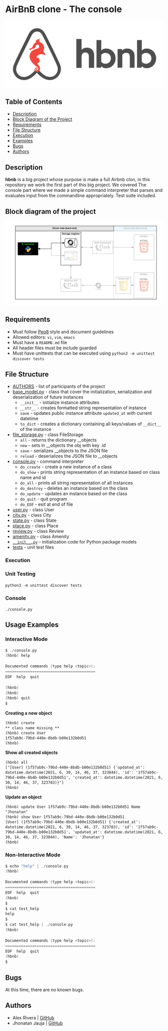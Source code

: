 # AirBnB clone - The console

![holberton_airbnb_logo](images/Airbnb_clone.png)

## Table of Contents

* [Description](#description)
* [Block Diagram of the Project](#Diagram)
* [Requirements](#requirements)
* [File Structure](#file-structure)
* [Execution](#execution)
* [Examples](#examples)
* [Bugs](#bugs)
* [Authors](#authors)

## Description

**hbnb** is a big project whose purpose is make a full Airbnb clon, in this repository we work the first part of this big project. We covered The console part where we made a simple command interpreter that parses and evaluates input from the commandline appropriately. Test suite included.

## Block diagram of the project

![holberton_airbnb_logo](images/Diagram_project_airbnb.png)

## Requirements

* Must follow [Pep8](https://www.python.org/dev/peps/pep-0008/) style and document guidelines
* Allowed editors: `vi`, `vim`, `emacs`
* Must have a `README.md` file
* All header files must be include guarded
* Must have unittests that can be executed using `python3 -m unittest discover tests`

## File Structure

* [AUTHORS](AUTHORS) - list of participants of the project
* [base_model.py](/models/base_model.py) - class that cover the initialization, serialization and deserialization of future instances
  * `__init__` - initialize instance attributes
  * `__str__` - creates formatted string representation of instance
  * `save` - updates public instance attribute `updated_at` with current datetime
  * `to_dict` - creates a dictionary containing all keys/values of `__dict__` of the instance
* [file_storage.py](/models/engine/file_storage.py) - class FileStorage
  * `all` - returns the dictionary __objects
  * `new` - sets in __objects the obj with key <obj class name>.id
  * `save` - serializes __objects to the JSON file
  * `reload` - deserializes the JSON file to __objects
* [console.py](console.py) - command interpreter
  * `do_create` - create a new instance of a class
  * `do_show` - prints string representation of an instance based on class name and id
  * `do_all` - prints all string representation of all instances
  * `do_destroy` - deletes an instance based on the class
  * `do_update` - updates an instance based on the class
  * `do_quit` - quit program
  * `do_EOF` - exit at end of file
* [user.py](/models/user.py) - class User
* [city.py](/models/city.py) - class City
* [state.py](/models/state.py) - class State
* [place.py](/models/place.py) - class Place
* [review.py](/models/review.py) - class Review
* [amenity.py](/models/amenity.py) - class Amenity
* [`__init__.py`](/models/__init__.py) - initialization code for Python package models
* [tests](/tests/) - unit test files

### Execution

### Unit Testing

```python3 -m unittest discover tests```

### Console

```./console.py```

## Usage Examples

### Interactive Mode

```c
$ ./console.py
(hbnb) help

Documented commands (type help <topic>):
========================================
EOF  help  quit

(hbnb) 
(hbnb) 
(hbnb) quit
$
```
**Creating a new object**
```
(hbnb) create
** class name missing **
(hbnb) create User
1f57ab9c-79bd-440e-8bdb-b00e132b0d51
(hbnb)
```
**Show all created objects**
```
(hbnb) all
["[User] (1f57ab9c-79bd-440e-8bdb-b00e132b0d51) {'updated_at': datetime.datetime(2021, 6, 30, 14, 46, 37, 323844), 'id': '1f57ab9c-79bd-440e-8bdb-b00e132b0d51', 'created_at': datetime.datetime(2021, 6, 30, 14, 46, 37, 323783)}"]
(hbnb)
```
**Update an object**
```
(hbnb) update User 1f57ab9c-79bd-440e-8bdb-b00e132b0d51 Name "Jhonatan"
(hbnb) show User 1f57ab9c-79bd-440e-8bdb-b00e132b0d51
[User] (1f57ab9c-79bd-440e-8bdb-b00e132b0d51) {'created_at': datetime.datetime(2021, 6, 30, 14, 46, 37, 323783), 'id': '1f57ab9c-79bd-440e-8bdb-b00e132b0d51', 'updated_at': datetime.datetime(2021, 6, 30, 14, 46, 37, 323844), 'Name': 'Jhonatan'}
(hbnb)
```
### Non-Interactive Mode

```c
$ echo "help" | ./console.py
(hbnb)

Documented commands (type help <topic>):
========================================
EOF  help  quit
(hbnb)
$
$ cat test_help
help
$
$ cat test_help | ./console.py
(hbnb)

Documented commands (type help <topic>):
========================================
EOF  help  quit
(hbnb) 
$
```

## Bugs

At this time, there are no known bugs.

## Authors

* Alex Rivera | [GitHub](https://github.com/alexriveracruz4)
* Jhonatan Jauja | [GitHub](https://github.com/jhonnjc15)

